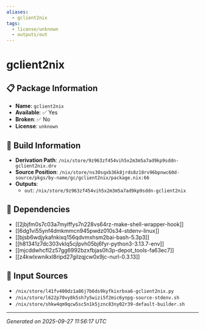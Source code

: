 ```yaml
---
aliases:
  - gclient2nix
tags:
  - license/unknown
  - outputs/out
---
```


# gclient2nix

## 📋 Package Information

- **Name**: `gclient2nix`
- **Available**: ✅ Yes
- **Broken**: ✅ No
- **License**: `unknown`

## 🔧 Build Information

- **Derivation Path**: `/nix/store/9z963zf454vih5x2m3m5a7ad9kp9sddn-gclient2nix.drv`
- **Source Position**: `/nix/store/ns30sqxb36k8jrds8z18rv96bpnwc60d-source/pkgs/by-name/gc/gclient2nix/package.nix:66`
- **Outputs**:
  - `out`:  `/nix/store/9z963zf454vih5x2m3m5a7ad9kp9sddn-gclient2nix`

## 🔗 Dependencies

- [[2jbjfm0s7c03a7mylffys7n228vs64rz-make-shell-wrapper-hook]]
- [[6dg1vi55ynf4dmkmmcn945pwdz010s34-stdenv-linux]]
- [[bjsb6wdjykafnkixq156qdvmxhsm2bai-bash-5.3p3]]
- [[h81341z7dc303vklq5cjlpvh05bj6fyr-python3-3.13.7-env]]
- [[mjcddwhcfl2z57gg6992bzxfbjas0h3p-depot_tools-fa63ec7]]
- [[z4kwlxwnikxl8ripd27gilzqjcw0x9jc-nurl-0.3.13]]

## 📁 Input Sources

- `/nix/store/l41fv400dz1a86j7b6ds9kyfkixrbxa6-gclient2nix.py`
- `/nix/store/l622p70vy8k5sh7y5wizi5f2mic6ynpg-source-stdenv.sh`
- `/nix/store/shkw4qm9qcw5sc5n1k5jznc83ny02r39-default-builder.sh`

---
*Generated on 2025-09-27 11:56:17 UTC*
